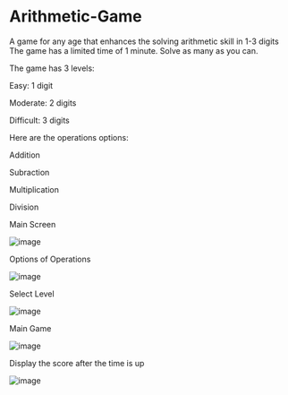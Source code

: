 # Arithmetic-Game
A game for any age that enhances the solving arithmetic skill in 1-3 digits The game has a limited time of 1 minute. Solve as many as you can.

The game has 3 levels:

Easy: 1 digit

Moderate: 2 digits

Difficult: 3 digits

Here are the operations options:

Addition

Subraction

Multiplication

Division

Main Screen

![image](https://github.com/ERJ00/Arithmetic-Game/assets/130026817/3d6178e6-62f4-4165-807d-d75122d6d79d)

Options of Operations

![image](https://github.com/ERJ00/Arithmetic-Game/assets/130026817/6b396d82-4b5b-49c0-af37-bd85830c02d0)

Select Level

![image](https://github.com/ERJ00/Arithmetic-Game/assets/130026817/6714299f-a37c-4307-b22d-5a68242d49cc)


Main Game

![image](https://github.com/ERJ00/Arithmetic-Game/assets/130026817/467513a4-76ab-4497-987f-570cb4bc6984)

Display the score after the time is up

![image](https://github.com/ERJ00/Arithmetic-Game/assets/130026817/6c74f178-ef1a-4d7c-b1f0-d567d2e82ddd)


